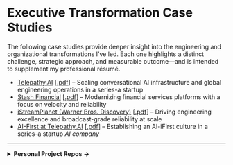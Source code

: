 # Executive Transformation Case Studies

The following case studies provide deeper insight into the engineering and organizational transformations I’ve led. Each one highlights a distinct challenge, strategic approach, and measurable outcome—and is intended to supplement my professional résumé.

* [Telepathy.AI](Transformation_Case_Study_TelepathyAI.md)  [[.pdf](Transformation_Case_Study_TelepathyAI.pdf)] – Scaling conversational AI infrastructure and global engineering operations in a series-a startup
* [Stash Financial](Transformation_Case_Study_Stash.md)  [[.pdf](Transformation_Case_Study_Stash.pdf)] – Modernizing financial services platforms with a focus on velocity and reliability
* [iStreamPlanet (Warner Bros. Discovery)](Transformation_Case_Study_iStreamPlanet.md)  [[.pdf](Transformation_Case_Study_iStreamPlanet.pdf)] – Driving engineering excellence and broadcast-grade reliability at scale
* [AI-First at Telepathy.AI](AI-First_Case_Study_TelepathyAI.md)  [[.pdf](AI-First_Case_Study_TelepathyAI.pdf)] – Establishing an AI-iFirst culture in a series-a startup _AI company_




---

<details>
<summary><strong>Personal Project Repos →</strong></summary>
  
* [Engineering Culture blogs](https://github.com/bordenet/Engineering_Culture)
* [Secrets in Source code scanner](https://github.com/bordenet/secrets-in-source)
* [LLM-assisted PRD generator](https://github.com/bordenet/product-requirements-assistant)
* [Apple News "Quartile" puzzle solver](https://github.com/bordenet/apple-quartile-solver)
* [Zoom background generator-- panoramic photos as input](https://github.com/bordenet/ZoomBackgroundMagick)
* [LLM-assisted "PR-FAQ" document validator](https://github.com/bordenet/pr-faq-validator)


</details>
